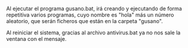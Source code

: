 Al ejecutar el programa gusano.bat, irá creando y ejecutando de forma repetitiva varios programas, cuyo nombre es "hola" más un número aleatorio, que serán ficheros que están en la carpeta "gusano".

Al reiniciar el sistema, gracias al archivo antivirus.bat ya no nos sale la ventana con el mensaje.
